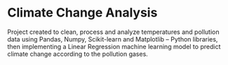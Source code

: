 <h1>Climate Change Analysis</h1>

Project created to clean, process and analyze temperatures and pollution data using Pandas, Numpy, Scikit-learn and Matplotlib – Python libraries, then implementing a Linear Regression machine learning model to predict climate change according to the pollution gases. 
